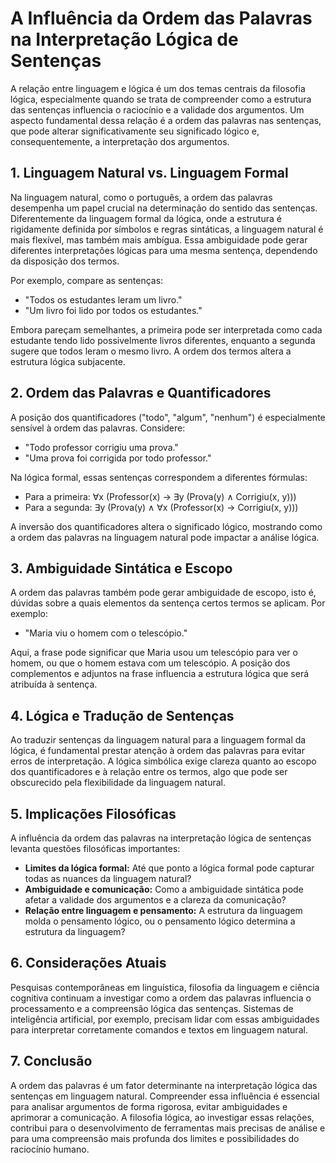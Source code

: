 # A Influência da Ordem das Palavras na Interpretação Lógica de Sentenças

A relação entre linguagem e lógica é um dos temas centrais da filosofia lógica, especialmente quando se trata de compreender como a estrutura das sentenças influencia o raciocínio e a validade dos argumentos. Um aspecto fundamental dessa relação é a ordem das palavras nas sentenças, que pode alterar significativamente seu significado lógico e, consequentemente, a interpretação dos argumentos.

## 1. Linguagem Natural vs. Linguagem Formal

Na linguagem natural, como o português, a ordem das palavras desempenha um papel crucial na determinação do sentido das sentenças. Diferentemente da linguagem formal da lógica, onde a estrutura é rigidamente definida por símbolos e regras sintáticas, a linguagem natural é mais flexível, mas também mais ambígua. Essa ambiguidade pode gerar diferentes interpretações lógicas para uma mesma sentença, dependendo da disposição dos termos.

Por exemplo, compare as sentenças:

- "Todos os estudantes leram um livro."
- "Um livro foi lido por todos os estudantes."

Embora pareçam semelhantes, a primeira pode ser interpretada como cada estudante tendo lido possivelmente livros diferentes, enquanto a segunda sugere que todos leram o mesmo livro. A ordem dos termos altera a estrutura lógica subjacente.

## 2. Ordem das Palavras e Quantificadores

A posição dos quantificadores ("todo", "algum", "nenhum") é especialmente sensível à ordem das palavras. Considere:

- "Todo professor corrigiu uma prova."
- "Uma prova foi corrigida por todo professor."

Na lógica formal, essas sentenças correspondem a diferentes fórmulas:

- Para a primeira: ∀x (Professor(x) → ∃y (Prova(y) ∧ Corrigiu(x, y)))
- Para a segunda: ∃y (Prova(y) ∧ ∀x (Professor(x) → Corrigiu(x, y)))

A inversão dos quantificadores altera o significado lógico, mostrando como a ordem das palavras na linguagem natural pode impactar a análise lógica.

## 3. Ambiguidade Sintática e Escopo

A ordem das palavras também pode gerar ambiguidade de escopo, isto é, dúvidas sobre a quais elementos da sentença certos termos se aplicam. Por exemplo:

- "Maria viu o homem com o telescópio."

Aqui, a frase pode significar que Maria usou um telescópio para ver o homem, ou que o homem estava com um telescópio. A posição dos complementos e adjuntos na frase influencia a estrutura lógica que será atribuída à sentença.

## 4. Lógica e Tradução de Sentenças

Ao traduzir sentenças da linguagem natural para a linguagem formal da lógica, é fundamental prestar atenção à ordem das palavras para evitar erros de interpretação. A lógica simbólica exige clareza quanto ao escopo dos quantificadores e à relação entre os termos, algo que pode ser obscurecido pela flexibilidade da linguagem natural.

## 5. Implicações Filosóficas

A influência da ordem das palavras na interpretação lógica de sentenças levanta questões filosóficas importantes:

- **Limites da lógica formal:** Até que ponto a lógica formal pode capturar todas as nuances da linguagem natural?
- **Ambiguidade e comunicação:** Como a ambiguidade sintática pode afetar a validade dos argumentos e a clareza da comunicação?
- **Relação entre linguagem e pensamento:** A estrutura da linguagem molda o pensamento lógico, ou o pensamento lógico determina a estrutura da linguagem?

## 6. Considerações Atuais

Pesquisas contemporâneas em linguística, filosofia da linguagem e ciência cognitiva continuam a investigar como a ordem das palavras influencia o processamento e a compreensão lógica das sentenças. Sistemas de inteligência artificial, por exemplo, precisam lidar com essas ambiguidades para interpretar corretamente comandos e textos em linguagem natural.

## 7. Conclusão

A ordem das palavras é um fator determinante na interpretação lógica das sentenças em linguagem natural. Compreender essa influência é essencial para analisar argumentos de forma rigorosa, evitar ambiguidades e aprimorar a comunicação. A filosofia lógica, ao investigar essas relações, contribui para o desenvolvimento de ferramentas mais precisas de análise e para uma compreensão mais profunda dos limites e possibilidades do raciocínio humano.